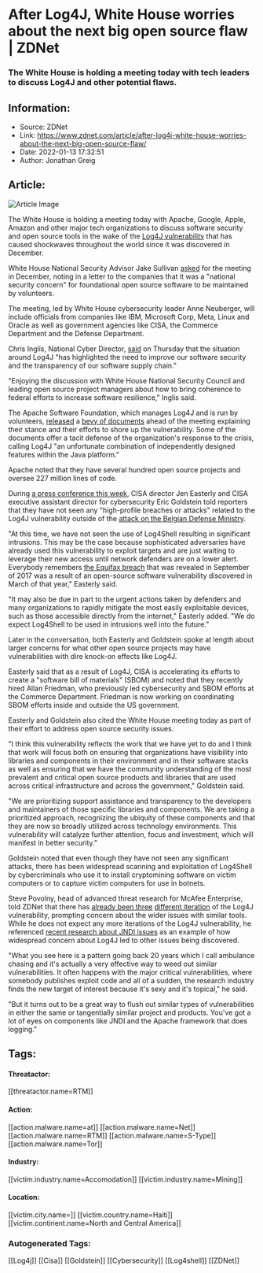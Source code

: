 # After Log4J, White House worries about the next big open source flaw | ZDNet
### The White House is holding a meeting today with tech leaders to discuss Log4J and other potential flaws.

## Information:
+ Source: ZDNet
+ Link: https://www.zdnet.com/article/after-log4j-white-house-worries-about-the-next-big-open-source-flaw/
+ Date: 2022-01-13 17:32:51
+ Author: Jonathan Greig


## Article:
![Article Image](https://www.zdnet.com/a/img/resize/3251b64805aeed4353455ef0824fba6825101b64/2021/11/01/fd27d12f-c8be-4fb5-ba0f-d339b783c136/gettyimages-1236202461.jpg?width=770&height=578&fit=crop&auto=webp)

The White House is holding a meeting today with Apache, Google, Apple, Amazon and other major tech organizations to discuss software security and open source tools in the wake of the [Log4J vulnerability](https://www.zdnet.com/article/log4j-zero-day-flaw-what-you-need-to-know-and-how-to-protect-yourself/) that has caused shockwaves throughout the world since it was discovered in December. 

White House National Security Advisor Jake Sullivan [asked](https://www.reuters.com/technology/white-house-national-security-adviser-asks-software-companies-discuss-2021-12-23/?fbclid=IwAR2UU-d4YIxQKHRH9BOSOAG64n67PoFUQbvZgScb1uba12_FdnwaNyXGNmU) for the meeting in December, noting in a letter to the companies that it was a "national security concern" for foundational open source software to be maintained by volunteers. 

The meeting, led by White House cybersecurity leader Anne Neuberger, will include officials from companies like IBM, Microsoft Corp, Meta, Linux and Oracle as well as government agencies like CISA, the Commerce Department and the Defense Department. 

Chris Inglis, National Cyber Director, [said](https://twitter.com/ncdinglis/status/1481649740563447808) on Thursday that the situation around Log4J "has highlighted the need to improve our software security and the transparency of our software supply chain." 

"Enjoying the discussion with White House National Security Council and leading open source project managers about how to bring coherence to federal efforts to increase software resilience," Inglis said. 

The Apache Software Foundation, which manages Log4J and is run by volunteers, [released](https://cwiki.apache.org/confluence/pages/viewpage.action?pageId=199530455) a [bevy of documents](https://cwiki.apache.org/confluence/pages/viewpage.action?pageId=199530004) ahead of the meeting explaining their stance and their efforts to shore up the vulnerability. Some of the documents offer a tacit defense of the organization's response to the crisis, calling Log4J "an unfortunate combination of independently designed features within the Java platform."

Apache noted that they have several hundred open source projects and oversee 227 million lines of code. 






During [a press conference this week](https://www.zdnet.com/article/cisa-director-we-have-not-seen-significant-intrusions-from-log4j/), CISA director Jen Easterly and CISA executive assistant director for cybersecurity Eric Goldstein told reporters that they have not seen any "high-profile breaches or attacks" related to the Log4J vulnerability outside of the [attack on the Belgian Defense Ministry](https://www.zdnet.com/article/belgian-defense-ministry-confirms-cyberattack-through-log4j-exploitation/).

"At this time, we have not seen the use of Log4Shell resulting in significant intrusions. This may be the case because sophisticated adversaries have already used this vulnerability to exploit targets and are just waiting to leverage their new access until network defenders are on a lower alert. Everybody remembers [the Equifax breach](https://www.zdnet.com/article/how-the-equifax-breach-breaks-down-by-the-numbers/) that was revealed in September of 2017 was a result of an open-source software vulnerability discovered in March of that year," Easterly said. 

"It may also be due in part to the urgent actions taken by defenders and many organizations to rapidly mitigate the most easily exploitable devices, such as those accessible directly from the internet," Easterly added. "We do expect Log4Shell to be used in intrusions well into the future." 

Later in the conversation, both Easterly and Goldstein spoke at length about larger concerns for what other open source projects may have vulnerabilities with dire knock-on effects like Log4J. 

Easterly said that as a result of Log4J, CISA is accelerating its efforts to create a "software bill of materials" (SBOM) and noted that they recently hired Allan Friedman, who previously led cybersecurity and SBOM efforts at the Commerce Department. Friedman is now working on coordinating SBOM efforts inside and outside the US government. 

Easterly and Goldstein also cited the White House meeting today as part of their effort to address open source security issues. 

"I think this vulnerability reflects the work that we have yet to do and I think that work will focus both on ensuring that organizations have visibility into libraries and components in their environment and in their software stacks as well as ensuring that we have the community understanding of the most prevalent and critical open source products and libraries that are used across critical infrastructure and across the government," Goldstein said. 

"We are prioritizing support assistance and transparency to the developers and maintainers of those specific libraries and components. We are taking a prioritized approach, recognizing the ubiquity of these components and that they are now so broadly utilized across technology environments. This vulnerability will catalyze further attention, focus and investment, which will manifest in better security."

Goldstein noted that even though they have not seen any significant attacks, there has been widespread scanning and exploitation of Log4Shell by cybercriminals who use it to install cryptomining software on victim computers or to capture victim computers for use in botnets.

Steve Povolny, head of advanced threat research for McAfee Enterprise, told ZDNet that there has [already been three](https://www.zdnet.com/article/second-log4j-vulnerability-found-apache-log4j-2-16-0-released/) [different iteration](https://www.zdnet.com/article/apache-releases-new-2-17-0-patch-for-log4j-to-solve-denial-of-service-vulnerability/) of the Log4J vulnerability, prompting concern about the wider issues with similar tools. While he does not expect any more iterations of the Log4J vulnerability, he referenced [recent research about JNDI issues](https://www.zdnet.com/article/jfrog-researchers-find-jndi-vulnerability-in-h2-database-consoles-similar-to-log4shell/) as an example of how widespread concern about Log4J led to other issues being discovered. 

"What you see here is a pattern going back 20 years which I call ambulance chasing and it's actually a very effective way to weed out similar vulnerabilities. It often happens with the major critical vulnerabilities, where somebody publishes exploit code and all of a sudden, the research industry finds the new target of interest because it's sexy and it's topical," he said. 

"But it turns out to be a great way to flush out similar types of vulnerabilities in either the same or tangentially similar project and products. You've got a lot of eyes on components like JNDI and the Apache framework that does logging."





## Tags:

#### Threatactor:
[[threatactor.name=RTM]]

#### Action:
[[action.malware.name=at]] [[action.malware.name=Net]] [[action.malware.name=RTM]] [[action.malware.name=S-Type]] [[action.malware.name=Tor]]

#### Industry:
[[victim.industry.name=Accomodation]] [[victim.industry.name=Mining]]

#### Location:
[[victim.city.name=]] [[victim.country.name=Haiti]] [[victim.continent.name=North and Central America]]

### Autogenerated Tags:
[[Log4j]] [[Cisa]] [[Goldstein]] [[Cybersecurity]] [[Log4shell]] [[ZDNet]]

